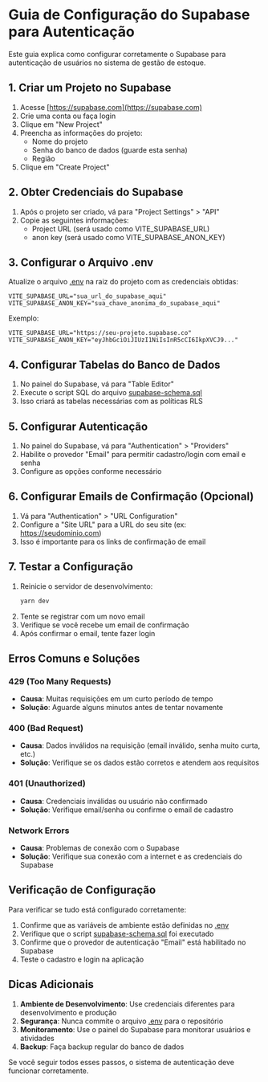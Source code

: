 # Guia de Configuração do Supabase para Autenticação

Este guia explica como configurar corretamente o Supabase para autenticação de usuários no sistema de gestão de estoque.

## 1. Criar um Projeto no Supabase

1. Acesse [https://supabase.com](https://supabase.com)
2. Crie uma conta ou faça login
3. Clique em "New Project"
4. Preencha as informações do projeto:
   - Nome do projeto
   - Senha do banco de dados (guarde esta senha)
   - Região
5. Clique em "Create Project"

## 2. Obter Credenciais do Supabase

1. Após o projeto ser criado, vá para "Project Settings" > "API"
2. Copie as seguintes informações:
   - Project URL (será usado como VITE_SUPABASE_URL)
   - anon key (será usado como VITE_SUPABASE_ANON_KEY)

## 3. Configurar o Arquivo .env

Atualize o arquivo [.env](file://C:/Users/perei/OneDrive/%C3%81rea%20de%20Trabalho/Atelie/.env) na raiz do projeto com as credenciais obtidas:

```env
VITE_SUPABASE_URL="sua_url_do_supabase_aqui"
VITE_SUPABASE_ANON_KEY="sua_chave_anonima_do_supabase_aqui"
```

Exemplo:
```env
VITE_SUPABASE_URL="https://seu-projeto.supabase.co"
VITE_SUPABASE_ANON_KEY="eyJhbGciOiJIUzI1NiIsInR5cCI6IkpXVCJ9..."
```

## 4. Configurar Tabelas do Banco de Dados

1. No painel do Supabase, vá para "Table Editor"
2. Execute o script SQL do arquivo [supabase-schema.sql](file://C:/Users/perei/OneDrive/%C3%81rea%20de%20Trabalho/Atelie/supabase-schema.sql)
3. Isso criará as tabelas necessárias com as políticas RLS

## 5. Configurar Autenticação

1. No painel do Supabase, vá para "Authentication" > "Providers"
2. Habilite o provedor "Email" para permitir cadastro/login com email e senha
3. Configure as opções conforme necessário

## 6. Configurar Emails de Confirmação (Opcional)

1. Vá para "Authentication" > "URL Configuration"
2. Configure a "Site URL" para a URL do seu site (ex: https://seudominio.com)
3. Isso é importante para os links de confirmação de email

## 7. Testar a Configuração

1. Reinicie o servidor de desenvolvimento:
   ```bash
   yarn dev
   ```
2. Tente se registrar com um novo email
3. Verifique se você recebe um email de confirmação
4. Após confirmar o email, tente fazer login

## Erros Comuns e Soluções

### 429 (Too Many Requests)
- **Causa**: Muitas requisições em um curto período de tempo
- **Solução**: Aguarde alguns minutos antes de tentar novamente

### 400 (Bad Request)
- **Causa**: Dados inválidos na requisição (email inválido, senha muito curta, etc.)
- **Solução**: Verifique se os dados estão corretos e atendem aos requisitos

### 401 (Unauthorized)
- **Causa**: Credenciais inválidas ou usuário não confirmado
- **Solução**: Verifique email/senha ou confirme o email de cadastro

### Network Errors
- **Causa**: Problemas de conexão com o Supabase
- **Solução**: Verifique sua conexão com a internet e as credenciais do Supabase

## Verificação de Configuração

Para verificar se tudo está configurado corretamente:

1. Confirme que as variáveis de ambiente estão definidas no [.env](file://C:/Users/perei/OneDrive/%C3%81rea%20de%20Trabalho/Atelie/.env)
2. Verifique que o script [supabase-schema.sql](file://C:/Users/perei/OneDrive/%C3%81rea%20de%20Trabalho/Atelie/supabase-schema.sql) foi executado
3. Confirme que o provedor de autenticação "Email" está habilitado no Supabase
4. Teste o cadastro e login na aplicação

## Dicas Adicionais

1. **Ambiente de Desenvolvimento**: Use credenciais diferentes para desenvolvimento e produção
2. **Segurança**: Nunca commite o arquivo [.env](file://C:/Users/perei/OneDrive/%C3%81rea%20de%20Trabalho/Atelie/.env) para o repositório
3. **Monitoramento**: Use o painel do Supabase para monitorar usuários e atividades
4. **Backup**: Faça backup regular do banco de dados

Se você seguir todos esses passos, o sistema de autenticação deve funcionar corretamente.